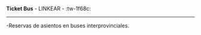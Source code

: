 **Ticket Bus**   - LINKEAR - :tw-1f68c:

------------

-Reservas de asientos en buses interprovinciales.